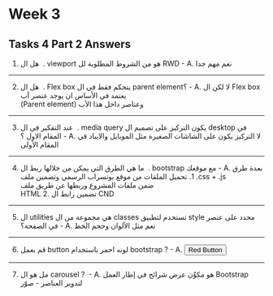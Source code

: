 # Week 3

##  Tasks 4 Part 2 Answers


1. ‫. ‬ هل ال viewport هو من الشروط المطلوبة لل RWD
        - A. نعم مهم جدا
-----------------------------------------------------------------

2. ‫. ‬ هل ال Flex box يتحكم فقط في ال parent element؟
        - A. لا لكن ال 
        Flex box
        يعتمد في الأساس ان يوجد عنصر أب         
            (Parent element)
        وعناصر داخل هذا الأب      

-----------------------------------------------------------------

3. ‫. ‬ عند التفكير في ال media query يكون التركيز على تصميم ال desktop في المقام الاول ؟
        - A.	لا التركيز يكون على الشاشات الصغيرة مثل الموبايل والايباد في المقام الأولى

-----------------------------------------------------------------


4. ‫. ‬ ما هي الطرق التي يمكن من خلالها ربط ال bootstrap مع موقعك
       - A. بعدة طرق
            1. تحميل الملفات من موقع بوتسراب الرسمي وتضمين ملف
              .css + .js  
              ضمن ملفات المشروع وربطها عن طريق ملف  
              HTML
            2. تضمين رابط ال 
                CND 
                <link href="https://cdn.jsdelivr.net/npm/bootstrap@5.3.1/dist/css/bootstrap.min.css" rel="stylesheet" integrity="sha384-4bw+/aepP/YC94hEpVNVgiZdgIC5+VKNBQNGCHeKRQN+PtmoHDEXuppvnDJzQIu9" crossorigin="anonymous">

-----------------------------------------------------------------


5. ال utilities هي مجموعة من ال classes تستخدم لتطبيق style محدد على عنصر في الصفحة؟
        - A. نعم مثل الألوان وحجم الخط

-----------------------------------------------------------------

6. قم بعمل button لونه احمر باستخدام bootstrap ?
        - A. <button type="button" class="btn btn-danger">Red Button</button>

-----------------------------------------------------------------

7. مل هو ال carousel ‪? ‬
        - A. هو مكوِّن عرض شرائح في إطار العمل Bootstrap لتدوير العناصر - صوّر

